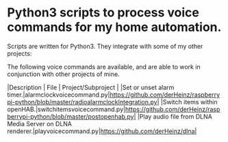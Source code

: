 # Python3 scripts to process voice commands for my home automation.

Scripts are written for Python3.
They integrate with some of my other projects:

The following voice commands are available, and are able to work in conjunction with other projects of mine.

|Description | File | Project/Subproject | 
|Set or unset alarm timer.|alarmclockvoicecommand.py|https://github.com/derHeinz/raspberrypi-python/blob/master/radioalarmclockIntegration.py|
|Switch items within openHAB.|switchitemsvoicecommand.py|https://github.com/derHeinz/raspberrypi-python/blob/master/postopenhab.py|
|Play audio file from DLNA Media Server on DLNA renderer.|playvoicecommand.py|https://github.com/derHeinz/dlna|
